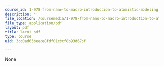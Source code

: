 ```yaml
---
course_id: 1-978-from-nano-to-macro-introduction-to-atomistic-modeling-techniques-january-iap-2007
description: ''
file_location: /coursemedia/1-978-from-nano-to-macro-introduction-to-atomistic-modeling-techniques-january-iap-2007/3dc0ad63beece8fdf01c9cf8b93d67bf_lec02.pdf
file_type: application/pdf
layout: pdf
title: lec02.pdf
type: course
uid: 3dc0ad63beece8fdf01c9cf8b93d67bf

---
```

None